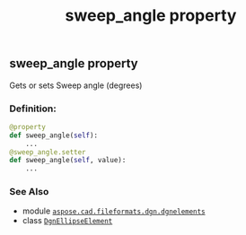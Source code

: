﻿---
title: sweep_angle property
second_title: Aspose.CAD for Python via .NET API References
description: 
type: docs
weight: 140
url: /python-net/aspose.cad.fileformats.dgn.dgnelements/dgnellipseelement/sweep_angle/
is_root: false
---

## sweep_angle property


Gets or sets Sweep angle (degrees)
### Definition:
```python
@property
def sweep_angle(self):
    ...
@sweep_angle.setter
def sweep_angle(self, value):
    ...
```

### See Also
* module [`aspose.cad.fileformats.dgn.dgnelements`](../../)
* class [`DgnEllipseElement`](/cad/python-net/aspose.cad.fileformats.dgn.dgnelements/dgnellipseelement)

